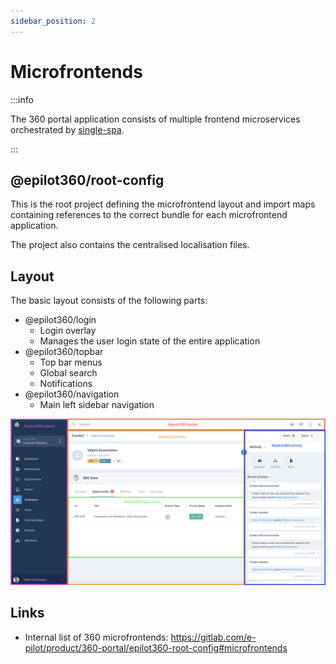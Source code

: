 ```yaml
---
sidebar_position: 2
---
```


# Microfrontends

:::info

The 360 portal application consists of multiple frontend microservices orchestrated by [single-spa](https://single-spa.js.org/).

:::

## @epilot360/root-config

This is the root project defining the microfrontend layout and import maps containing references to the correct bundle for each microfrontend application.

The project also contains the centralised localisation files.

## Layout

The basic layout consists of the following parts:

- @epilot360/login
  - Login overlay
  - Manages the user login state of the entire application
- @epilot360/topbar
  - Top bar menus
  - Global search
  - Notifications
- @epilot360/navigation
  - Main left sidebar navigation

![single spa layout](../../static/img/single-spa.png)

## Links

- Internal list of 360 microfrontends: https://gitlab.com/e-pilot/product/360-portal/epilot360-root-config#microfrontends
